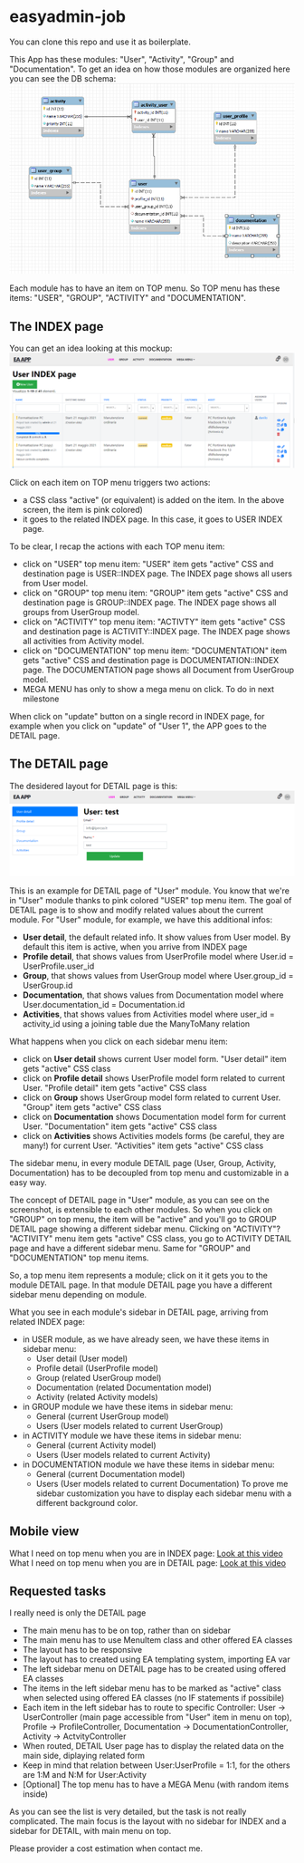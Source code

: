 # easyadmin-job
You can clone this repo and use it as boilerplate.

This App has these modules: "User", "Activity", "Group" and "Documentation". 
To get an idea on how those modules are organized here you can see the DB schema:
![EA App database schema](public/easyadmin-job-db-schema.png)

Each module has to have an item on TOP menu. So TOP menu has these items: "USER", "GROUP", "ACTIVITY" and "DOCUMENTATION".

## The INDEX page
You can get an idea looking at this mockup: 
![The desidered layout](public/index_grid.png)

Click on each item on TOP menu triggers two actions:
* a CSS class "active" (or equivalent) is added on the item. In the above screen, the item is pink colored)
* it goes to the related INDEX page. In this case, it goes to USER INDEX page.

To be clear, I recap the actions with each TOP menu item:
* click on "USER" top menu item: "USER" item gets "active" CSS and destination page is USER::INDEX page. The INDEX page shows all users from User model.
* click on "GROUP" top menu item: "GROUP" item gets "active" CSS and destination page is GROUP::INDEX page. The INDEX page shows all groups from UserGroup model.
* click on "ACTIVITY" top menu item: "ACTIVTY" item gets "active" CSS and destination page is ACTIVITY::INDEX page. The INDEX page shows all activities from Activity model.
* click on "DOCUMENTATION" top menu item: "DOCUMENTATION" item gets "active" CSS and destination page is DOCUMENTATION::INDEX page. The DOCUMENTATION page shows all Document from UserGroup model.
* MEGA MENU has only to show a mega menu on click. To do in next milestone

When click on "update" button on a single record in INDEX page, for example when you click on "update" of "User 1", the APP goes to the DETAIL page.

## The DETAIL page
The desidered layout for DETAIL page is this:
![The desidered layout](public/user_detail.png)

This is an example for DETAIL page of "User" module. You know that we're in "User" module thanks to pink colored "USER" top menu item.
The goal of DETAIL page is to show and modify related values about the current module.
For "User" module, for example, we have this additional infos: 
* **User detail**, the default related info. It show values from User model. By default this item is active, when you arrive from INDEX page
* **Profile detail**, that shows values from UserProfile model where User.id = UserProfile.user_id
* **Group**, that shows values from UserGroup model where User.group_id = UserGroup.id
* **Documentation**, that shows values from Documentation model where User.documentation_id = Documentation.id
* **Activities**, that shows values from Activities model where user_id = activity_id using a joining table due the ManyToMany relation

What happens when you click on each sidebar menu item:
* click on **User detail** shows current User model form. "User detail" item gets "active" CSS class
* click on **Profile detail** shows UserProfile model form related to current User. "Profile detail" item gets "active" CSS class
* click on **Group** shows UserGroup model form related to current User. "Group" item gets "active" CSS class
* click on **Documentation** shows Documentation model form for current User. "Documentation" item gets "active" CSS class
* click on **Activities** shows Activities models forms (be careful, they are many!) for current User. "Activities" item gets "active" CSS class

The sidebar menu, in every module DETAIL page (User, Group, Activity, Documentation) has to be decoupled from top menu and customizable in a easy way. 

The concept of DETAIL page in "User" module, as you can see on the screenshot, is extensible to each other modules. So when you click on "GROUP" on top menu, the item will be "active" and you'll go to GROUP DETAIL page showing a different sidebar menu.
Clicking on "ACTIVITY"? "ACTIVITY" menu item gets "active" CSS class, you go to ACTIVITY DETAIL page and have a different sidebar menu.
Same for "GROUP" and "DOCUMENTATION" top menu items.

So, a top menu item represents a module; click on it it gets you to the module DETAIL page. In that module DETAIL page you have a different sidebar menu depending on module. 

What you see in each module's sidebar in DETAIL page, arriving from related INDEX page:
* in USER module, as we have already seen, we have these items in sidebar menu:
    * User detail (User model)
    * Profile detail (UserProfile model)
    * Group (related UserGroup model)
    * Documentation (related Documentation model)
    * Activity (related Activity models)
* in GROUP module we have these items in sidebar menu:
    * General (current UserGroup model)
    * Users (User models related to current UserGroup)
* in ACTIVITY module we have these items in sidebar menu:
    * General (current Activity model)
    * Users (User models related to current Activity)
* in DOCUMENTATION module we have these items in sidebar menu:
    * General (current Documentation model)
    * Users (User models related to current Documentation)
To prove me sidebar customization you have to display each sidebar menu with a different background color. 

## Mobile view
What I need on top menu when you are in INDEX page: [Look at this video](/public/mobile_user_index_page.mp4)
What I need on top menu when you are in DETAIL page: [Look at this video](/public/mobile_user_detail_page.mp4)

## Requested tasks
I really need is only the DETAIL page
* The main menu has to be on top, rather than on sidebar
* The main menu has to use MenuItem class and other offered EA classes
* The layout has to be responsive 
* The layout has to created using EA templating system, importing EA var
* The left sidebar menu on DETAIL page has to be created using offered EA classes
* The items in the left sidebar menu has to be marked as "active" class when selected using offered EA classes (no IF statements if possibile)
* Each item in the left sidebar has to route to specific Controller: User -> UserController (main page accessible from "User" item in menu on top), Profile -> ProfileController, Documentation -> DocumentationController, Activity -> ActvityController
* When routed, DETAIL User page has to display the related data on the main side, diplaying related form
* Keep in mind that relation between User:UserProfile = 1:1, for the others are 1:M and N:M for User:Activity
* [Optional] The top menu has to have a MEGA Menu (with random items inside) 

As you can see the list is very detailed, but the task is not really complicated. The main focus is the layout with no sidebar for INDEX and a sidebar for DETAIL, with main menu on top. 

Please provider a cost estimation when contact me.